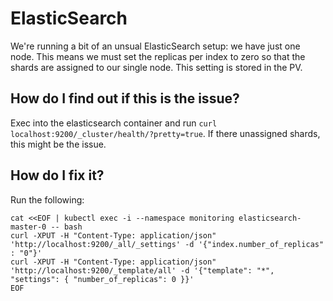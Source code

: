 
# ElasticSearch

We're running a bit of an unsual ElasticSearch setup: we have just one node. This means we must set the replicas per index to zero so that the shards are assigned to our single node. This setting is stored in the PV.

## How do I find out if this is the issue?
Exec into the elasticsearch container and run `curl localhost:9200/_cluster/health/?pretty=true`.
If there unassigned shards, this might be the issue.

## How do I fix it?
Run the following:
```
cat <<EOF | kubectl exec -i --namespace monitoring elasticsearch-master-0 -- bash
curl -XPUT -H "Content-Type: application/json" 'http://localhost:9200/_all/_settings' -d '{"index.number_of_replicas" : "0"}'
curl -XPUT -H "Content-Type: application/json" 'http://localhost:9200/_template/all' -d '{"template": "*", "settings": { "number_of_replicas": 0 }}'
EOF
```

